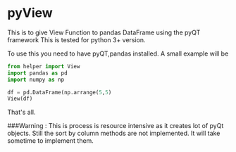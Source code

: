 # pyView
This is to give View Function to pandas DataFrame using the pyQT framework
This is tested for python 3+ version.

To use this you need to have pyQT,pandas installed. 
A small example will be

````python
from helper import View
import pandas as pd
import numpy as np

df = pd.DataFrame(np.arrange(5,5)
View(df)

````
That's all. 

###Warning : This is process is resource intensive as it creates lot of pyQt objects. Still the sort by column methods are not implemented. It will take sometime to implement them.




